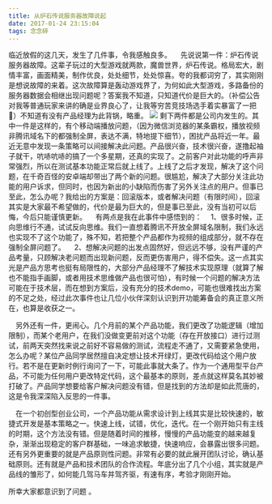```yaml
---
title: 从炉石传说服务器故障说起
date: 2017-01-24 23:15:04
tags: 念念碎
---
```

 临近放假的这几天，发生了几件事，令我感触良多。
 先说说第一件：炉石传说服务器故障。这辈子玩过的大型游戏就两款，魔兽世界，炉石传说。格局宏大，剧情丰富，画面精美，制作优良，处处细节，处处惊喜。夸的我都词穷了，其实刚刚是想说故障的来着。这次故障算是轰动游戏界了，为何如此大型游戏，多路备份的服务器数据会相继出现问题呢？答案我不知道，只知道代价是巨大的。（补偿公告对我等普通玩家来讲的确是业界良心了，让我等穷苦竞技场选手着实暴富了一把🤦‍）不知道有没有产品经理为此背锅，略重。
![](//cdn.monniya.com/blogpic/2017/updatebug-00.jpg )
剩下两件都是公司内发生的。其中一件是这样的，有个移动端播放问题，（因为微信浏览器的某条霸权，播放视频非腾讯域名下的都强制全屏，表达不满，特地提下细节），困扰产品将近一年。最近无意中发现一条策略可以间接解决此问题。产品很兴奋，技术很兴奋，遂撸起袖子就干，吭哧吭哧的搞了一个多星期，还真的实现了。之前客户对此功能的呼声非常强烈，所以在测试基本功能正常后就上线了。上线了之后才发现，解决了这个问题，在千奇百怪的安卓端却带出了两个新的问题。很尴尬，解决了大部分关注此功能的用户诉求，但同时，也因为新出的小缺陷而伤害了另外关注点的用户。但事已至此，怎么办呢？我给出的方案是：回滚版本，或者解决问题（有限时间），回滚其实是大家最不希望做的，代价是最为巨大的，但是事已至此，没有当初可以后悔，今后只能谨慎更新。
 有两点是我在此事件中感悟到的：
 1、很多时候，正向思维行不通，试试反向思维。我们一直想着腾讯不开放全屏域名限制，我们永远也实现不了这个功能了，殊不知，若把整个产品都作为视频的组成部分，就不存在强制全屏问题了。
 2、想解决问题的出发点固然好，但远远不够，没有严谨的产品考量，只顾解决老问题而出现新问题，反而更伤害用户，得不偿失。这一点其实光是产品方思考也挺有局限性的，大部分产品经理不了解技术实现原理（就算了解也不能指手画脚，或者用技术思维做产品也很可怕），有时候一个问题的解决方法可能在于技术层，而在想到方案后，没有充分的技术demo，可能也很难找出方案的不足之处，经过此次事件也让几位小伙伴深刻认识到开功能筹备会的真正意义所在，也算是收获之一。

 另外还有一件，更闹心。几个月前的某个产品功能，我们更改了功能逻辑（增加限制），而某个老用户，在我们没做变更前对这个功能（存在开放接口）进行过测试，前两天突然找来说之前好不容易做的测试，流程走不通了，又需要紧急使用，怎么办呢？某位产品同学居然擅自决定想让技术开绿灯，更改代码给这个用户放行。若不是在更新时例行询问了一下，可能此事就大条了。作为一个通用型平台产品，不可能为任何用户更改特定代码，这个最基本的原则，差点就这样莫名其妙被打破了。产品同学想要给客户解决问题没有错，但是找到的方法却是如此荒唐的，这是令我深深陷入反思的一件事。

 在一个初创型创业公司，一个产品功能从需求设计到上线其实是比较快速的，敏捷式开发是基本策略之一。快速上线，试错，优化，迭代。在一个刚开始只有主线的时期，这个方法没有错。但是随着时间的推移，慢慢的产品功能变的越来越复杂，渐渐出现稳定的客户群基础，一味追求敏捷，快速响应，会暴露出很多问题。还有另外更重要的就是产品原则性问题。非常有必要的就此展开团队讨论，确认基础原则。还有就是产品和技术团队的合作流程。年底分出了几个小组，其实就是产品线的雏形了，如何能几驾马车并驾齐驱，有速有序，考验才刚刚开始。

所幸大家都意识到了问题 。




